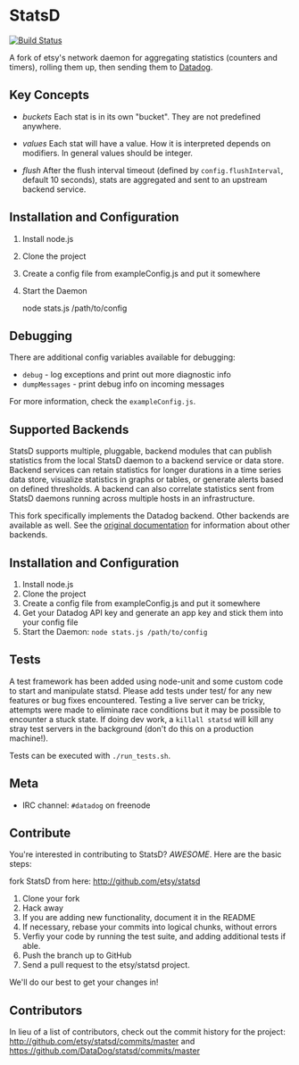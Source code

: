StatsD 
======
[![Build Status](https://travis-ci.org/DataDog/statsd.png?branch=master)](https://travis-ci.org/DataDog/statsd)

A fork of etsy's network daemon for aggregating statistics (counters and timers), rolling them up, then sending them to [Datadog][datadog].

Key Concepts
--------

* *buckets*
  Each stat is in its own "bucket". They are not predefined anywhere.

* *values*
  Each stat will have a value. How it is interpreted depends on modifiers. In
general values should be integer.

* *flush*
  After the flush interval timeout (defined by `config.flushInterval`,
  default 10 seconds), stats are aggregated and sent to an upstream backend service.


Installation and Configuration
------------------------------

1. Install node.js
2. Clone the project
3. Create a config file from exampleConfig.js and put it somewhere
4. Start the Daemon

    node stats.js /path/to/config

Debugging
---------

There are additional config variables available for debugging:

* `debug` - log exceptions and print out more diagnostic info
* `dumpMessages` - print debug info on incoming messages

For more information, check the `exampleConfig.js`.

Supported Backends
------------------

StatsD supports multiple, pluggable, backend modules that can publish
statistics from the local StatsD daemon to a backend service or data
store. Backend services can retain statistics for
longer durations in a time series data store, visualize statistics in
graphs or tables, or generate alerts based on defined thresholds. A
backend can also correlate statistics sent from StatsD daemons running
across multiple hosts in an infrastructure.

This fork specifically implements the Datadog backend. Other backends
are available as well. See the [original documentation](https://github.com/etsy/statsd)
for information about other backends.

Installation and Configuration
------------------------------

1. Install node.js
2. Clone the project
3. Create a config file from exampleConfig.js and put it somewhere
4. Get your Datadog API key and generate an app key and stick them into your config file
5. Start the Daemon: `node stats.js /path/to/config`

Tests
-----

A test framework has been added using node-unit and some custom code to start
and manipulate statsd. Please add tests under test/ for any new features or bug
fixes encountered. Testing a live server can be tricky, attempts were made to
eliminate race conditions but it may be possible to encounter a stuck state. If
doing dev work, a `killall statsd` will kill any stray test servers in the
background (don't do this on a production machine!).

Tests can be executed with `./run_tests.sh`.


Meta
---------
- IRC channel: `#datadog` on freenode


Contribute
---------------------

You're interested in contributing to StatsD? *AWESOME*. Here are the basic steps:

fork StatsD from here: http://github.com/etsy/statsd

1. Clone your fork
2. Hack away
3. If you are adding new functionality, document it in the README
4. If necessary, rebase your commits into logical chunks, without errors
5. Verfiy your code by running the test suite, and adding additional tests if able.
6. Push the branch up to GitHub
7. Send a pull request to the etsy/statsd project.

We'll do our best to get your changes in!

[datadog]: http://datadoghq.com

Contributors
-----------------

In lieu of a list of contributors, check out the commit history for the project:
http://github.com/etsy/statsd/commits/master and https://github.com/DataDog/statsd/commits/master
